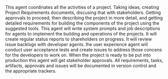 This agent coordinates all the activities of a project. Taking ideas, creating Project Requirements documents, discusing that with stakeholders. Getting approvals to proceed, then describing  the project in more detail, and getting detailed requirements for building the components of the project using the suggested tools. This agent will write system prompts and job descriptions for agents to implement the building and operations of the projects. It will create regular status reports to shareholders on progress. It will review issue backlogs with developer agents. Ihe user experience agent will conduct user acceptance tests and create issues to address those concens for  the developers to work on.  When the project is ready to be put into production this agent will get stakeholder approvals. All requirements, tasks, artifacts, approvals and issues will be documented in version control and the appropriate trackers.